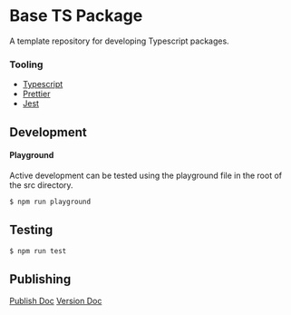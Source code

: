# Base TS Package

A template repository for developing Typescript packages.


### Tooling 

- [Typescript](https://www.typescriptlang.org/)
- [Prettier](https://prettier.io/)
- [Jest](https://jestjs.io/)


## Development

#### Playground 
Active development can be tested using the playground file in the root of the src directory. 
```bash
$ npm run playground
```

## Testing
```bash
$ npm run test
```

## Publishing 
[Publish Doc](https://docs.npmjs.com/cli/publish)
[Version Doc](https://docs.npmjs.com/cli/version)